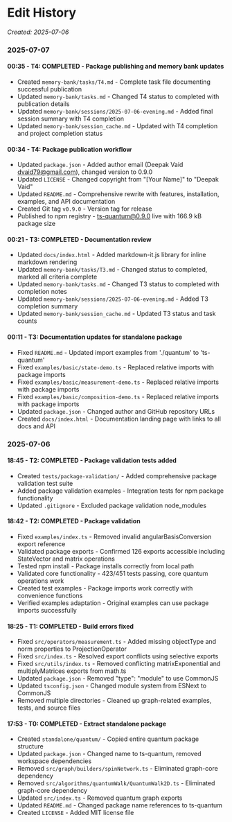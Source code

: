 # Edit History
*Created: 2025-07-06*

### 2025-07-07

#### 00:35 - T4: COMPLETED - Package publishing and memory bank updates
- Created `memory-bank/tasks/T4.md` - Complete task file documenting successful publication
- Updated `memory-bank/tasks.md` - Changed T4 status to completed with publication details
- Updated `memory-bank/sessions/2025-07-06-evening.md` - Added final session summary with T4 completion
- Updated `memory-bank/session_cache.md` - Updated with T4 completion and project completion status

#### 00:34 - T4: Package publication workflow
- Updated `package.json` - Added author email (Deepak Vaid <dvaid79@gmail.com>), changed version to 0.9.0
- Updated `LICENSE` - Changed copyright from "[Your Name]" to "Deepak Vaid"
- Updated `README.md` - Comprehensive rewrite with features, installation, examples, and API documentation
- Created Git tag `v0.9.0` - Version tag for release
- Published to npm registry - ts-quantum@0.9.0 live with 166.9 kB package size

#### 00:21 - T3: COMPLETED - Documentation review
- Updated `docs/index.html` - Added markdown-it.js library for inline markdown rendering
- Updated `memory-bank/tasks/T3.md` - Changed status to completed, marked all criteria complete
- Updated `memory-bank/tasks.md` - Changed T3 status to completed with completion notes
- Updated `memory-bank/sessions/2025-07-06-evening.md` - Added T3 completion summary
- Updated `memory-bank/session_cache.md` - Updated T3 status and task counts

#### 00:11 - T3: Documentation updates for standalone package
- Fixed `README.md` - Updated import examples from './quantum' to 'ts-quantum'
- Fixed `examples/basic/state-demo.ts` - Replaced relative imports with package imports
- Fixed `examples/basic/measurement-demo.ts` - Replaced relative imports with package imports  
- Fixed `examples/basic/composition-demo.ts` - Replaced relative imports with package imports
- Updated `package.json` - Changed author and GitHub repository URLs
- Created `docs/index.html` - Documentation landing page with links to all docs and API

### 2025-07-06

#### 18:45 - T2: COMPLETED - Package validation tests added
- Created `tests/package-validation/` - Added comprehensive package validation test suite
- Added package validation examples - Integration tests for npm package functionality
- Updated `.gitignore` - Excluded package validation node_modules

#### 18:42 - T2: COMPLETED - Package validation
- Fixed `examples/index.ts` - Removed invalid angularBasisConversion export reference
- Validated package exports - Confirmed 126 exports accessible including StateVector and matrix operations
- Tested npm install - Package installs correctly from local path
- Validated core functionality - 423/451 tests passing, core quantum operations work
- Created test examples - Package imports work correctly with convenience functions
- Verified examples adaptation - Original examples can use package imports successfully

#### 18:25 - T1: COMPLETED - Build errors fixed
- Fixed `src/operators/measurement.ts` - Added missing objectType and norm properties to ProjectionOperator
- Fixed `src/index.ts` - Resolved export conflicts using selective exports
- Fixed `src/utils/index.ts` - Removed conflicting matrixExponential and multiplyMatrices exports from math.ts
- Updated `package.json` - Removed "type": "module" to use CommonJS
- Updated `tsconfig.json` - Changed module system from ESNext to CommonJS
- Removed multiple directories - Cleaned up graph-related examples, tests, and source files

#### 17:53 - T0: COMPLETED - Extract standalone package
- Created `standalone/quantum/` - Copied entire quantum package structure
- Updated `package.json` - Changed name to ts-quantum, removed workspace dependencies
- Removed `src/graph/builders/spinNetwork.ts` - Eliminated graph-core dependency
- Removed `src/algorithms/quantumWalk/QuantumWalk2D.ts` - Eliminated graph-core dependency
- Updated `src/index.ts` - Removed quantum graph exports
- Updated `README.md` - Changed package name references to ts-quantum
- Created `LICENSE` - Added MIT license file
